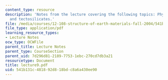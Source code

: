 ```yaml
---
content_type: resource
description: 'Notes from the lecture covering the following topics: Phyllosilicates,
  and tectosilicates.'
file: /media/courses/12-108-structure-of-earth-materials-fall-2004/541b131c481892d818bdc8a6a430ee90_lecture9.pdf
file_type: application/pdf
learning_resource_types:
- Lecture Notes
ocw_type: OCWFile
parent_title: Lecture Notes
parent_type: CourseSection
parent_uid: 7d296d81-2189-7753-1ebc-270cd7db3a21
resourcetype: Document
title: lecture9.pdf
uid: 541b131c-4818-92d8-18bd-c8a6a430ee90
---
```

